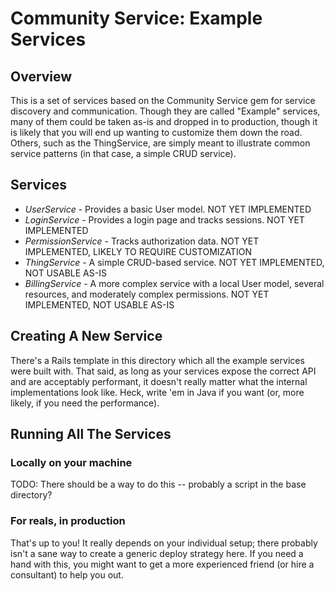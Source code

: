 # Community Service: Example Services

## Overview

This is a set of services based on the Community Service gem for service
discovery and communication.  Though they are called "Example" services, many
of them could be taken as-is and dropped in to production, though it is likely
that you will end up wanting to customize them down the road.  Others, such as
the ThingService, are simply meant to illustrate common service patterns (in
that case, a simple CRUD service).

## Services

* *UserService* - Provides a basic User model.  NOT YET IMPLEMENTED
* *LoginService* - Provides a login page and tracks sessions.  NOT YET
    IMPLEMENTED
* *PermissionService* - Tracks authorization data.  NOT YET IMPLEMENTED, LIKELY
    TO REQUIRE CUSTOMIZATION
* *ThingService* - A simple CRUD-based service.  NOT YET IMPLEMENTED, NOT
    USABLE AS-IS
* *BillingService* - A more complex service with a local User model, several
    resources, and moderately complex permissions.  NOT YET IMPLEMENTED, NOT
    USABLE AS-IS

## Creating A New Service

There's a Rails template in this directory which all the example services were
built with. That said, as long as your services expose the correct API and are
acceptably performant, it doesn't really matter what the internal
implementations look like.  Heck, write 'em in Java if you want (or, more
likely, if you need the performance).

## Running All The Services

### Locally on your machine

TODO: There should be a way to do this -- probably a script in the base
directory?

### For reals, in production

That's up to you!  It really depends on your individual setup; there probably
isn't a sane way to create a generic deploy strategy here.  If you need a hand
with this, you might want to get a more experienced friend (or hire a
consultant) to help you out.
